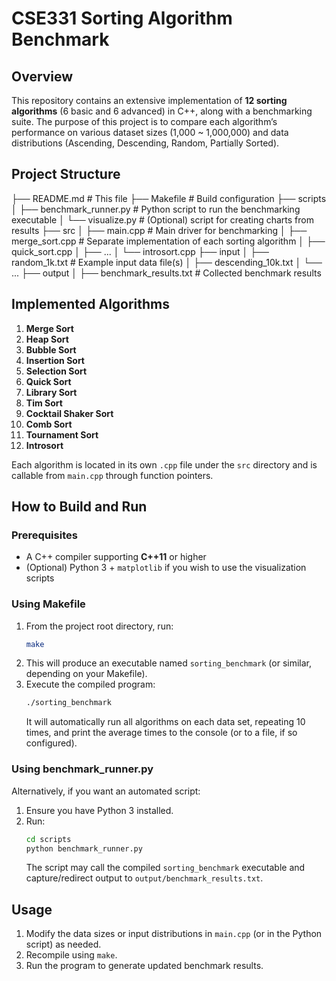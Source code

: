 # CSE331 Sorting Algorithm Benchmark

## Overview
This repository contains an extensive implementation of **12 sorting algorithms** (6 basic and 6 advanced) in C++, along with a benchmarking suite. The purpose of this project is to compare each algorithm’s performance on various dataset sizes (1,000 ~ 1,000,000) and data distributions (Ascending, Descending, Random, Partially Sorted). 

## Project Structure
├── README.md                         # This file
├── Makefile                          # Build configuration
├── scripts
│   ├── benchmark_runner.py           # Python script to run the benchmarking executable
│   └── visualize.py                  # (Optional) script for creating charts from results
├── src
│   ├── main.cpp                      # Main driver for benchmarking
│   ├── merge_sort.cpp               # Separate implementation of each sorting algorithm
│   ├── quick_sort.cpp
│   ├── ...
│   └── introsort.cpp
├── input
│   ├── random_1k.txt                # Example input data file(s)
│   ├── descending_10k.txt
│   └── ...
├── output
│   ├── benchmark_results.txt        # Collected benchmark results


## Implemented Algorithms
1. **Merge Sort**  
2. **Heap Sort**  
3. **Bubble Sort**  
4. **Insertion Sort**  
5. **Selection Sort**  
6. **Quick Sort**  
7. **Library Sort**  
8. **Tim Sort**  
9. **Cocktail Shaker Sort**  
10. **Comb Sort**  
11. **Tournament Sort**  
12. **Introsort**

Each algorithm is located in its own `.cpp` file under the `src` directory and is callable from `main.cpp` through function pointers.

## How to Build and Run

### Prerequisites
- A C++ compiler supporting **C++11** or higher
- (Optional) Python 3 + `matplotlib` if you wish to use the visualization scripts

### Using Makefile
1. From the project root directory, run:
   ```bash
   make
   ```
2. This will produce an executable named `sorting_benchmark` (or similar, depending on your Makefile).
3. Execute the compiled program:
   ```bash
   ./sorting_benchmark
   ```
   It will automatically run all algorithms on each data set, repeating 10 times, and print the average times to the console (or to a file, if so configured).

### Using benchmark_runner.py
Alternatively, if you want an automated script:
1. Ensure you have Python 3 installed.
2. Run:
   ```bash
   cd scripts
   python benchmark_runner.py
   ```
   The script may call the compiled `sorting_benchmark` executable and capture/redirect output to `output/benchmark_results.txt`.

## Usage
1. Modify the data sizes or input distributions in `main.cpp` (or in the Python script) as needed.
2. Recompile using `make`.
3. Run the program to generate updated benchmark results.


